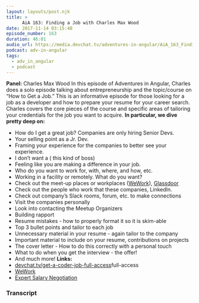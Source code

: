 ```yaml
---
layout: layouts/post.njk
title: >
      AiA 163: Finding a Job with Charles Max Wood
date: 2017-11-14 03:15:48
episode_number: 163
duration: 46:01
audio_url: https://media.devchat.tv/adventures-in-angular/AiA_163_Finding_a_Job_with_Charles_Max_Wood.mp3
podcast: adv-in-angular
tags: 
  - adv_in_angular
  - podcast
---
```


 **Panel:** Charles Max Wood In this episode of Adventures in Angular, Charles does a solo episode talking about entrepreneurship and the topic/course on “How to Get a Job.” This is an informative episode for those looking for a job as a developer and how to prepare your resume for your career search. Charles covers the core pieces of the course and specific areas of tailoring your credentials for the job you want to acquire. **In particular, we dive pretty deep on:**
- How do I get a great job? Companies are only hiring Senior Devs.
- Your selling point as a Jr. Dev.
- Framing your experience for the companies to better see your experience.
- I don’t want a ( this kind of boss)
- Feeling like you are making a difference in your job.
- Who do you want to work for, with, where, and how, etc.
- Working in a facility or remotely. What do you want?
- Check out the meet-up places or workplaces ([WeWork](https://www.wework.com)), [Glassdoor](https://www.glassdoor.com/index.htm)
- Check out the people who work that these companies, LinkedIn.
- Check out company’s Slack rooms, forum, etc. to make connections
- Visit the companies personally
- Look into contacting the Meetup Organizers
- Building rapport
- Resume mistakes - how to properly format it so it is skim-able
- Top 3 bullet points and tailor to each job
- Unnecessary material in your resume - again tailor to the company
- Important material to include on your resume, contributions on projects
- The cover letter - How to do this correctly with a personal touch
- What to do when you get the interview - the offer!
- And much more!
**Links:**
- [devchat.tv/get-a-coder-job-full-access](http://devchat.tv/get-a-coder-job-full-access)full-access
- [WeWork](https://www.wework.com)
- [Expert Salary Negotiation](https://fearlesssalarynegotiation.com)
**&nbsp;** 

### Transcript


